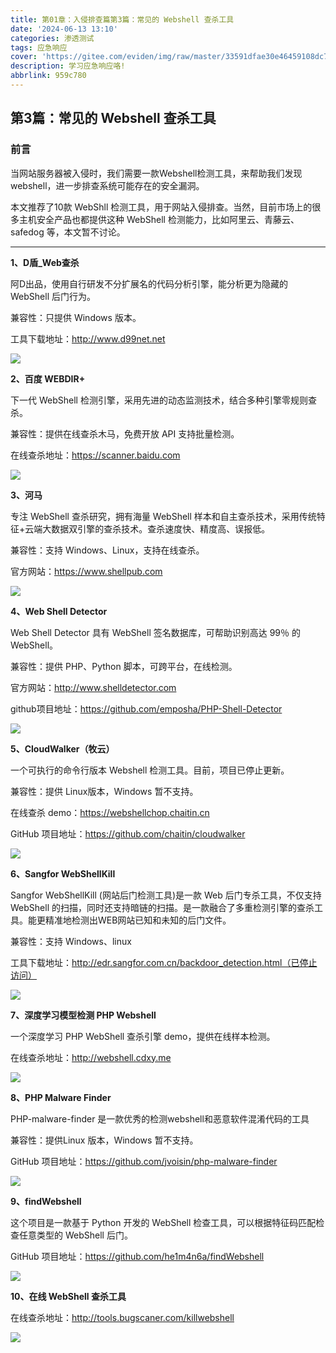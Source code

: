 ```yaml
---
title: 第01章：入侵排查篇第3篇：常见的 Webshell 查杀工具
date: '2024-06-13 13:10'
categories: 渗透测试
tags: 应急响应
cover: 'https://gitee.com/eviden/img/raw/master/33591dfae30e46459108dc785e1217a9.png'
description: 学习应急响应咯!
abbrlink: 959c780
---
```

                
## 第3篇：常见的 Webshell 查杀工具

### 前言

当网站服务器被入侵时，我们需要一款Webshell检测工具，来帮助我们发现webshell，进一步排查系统可能存在的安全漏洞。

本文推荐了10款 WebShll 检测工具，用于网站入侵排查。当然，目前市场上的很多主机安全产品也都提供这种 WebShell 检测能力，比如阿里云、青藤云、safedog 等，本文暂不讨论。

------

**1、D盾_Web查杀**

阿D出品，使用自行研发不分扩展名的代码分析引擎，能分析更为隐藏的 WebShell 后门行为。

兼容性：只提供 Windows 版本。

工具下载地址：http://www.d99net.net

![](https://gitee.com/eviden/img/raw/master/20200407-1.png)



**2、百度 WEBDIR+**

下一代 WebShell 检测引擎，采用先进的动态监测技术，结合多种引擎零规则查杀。

兼容性：提供在线查杀木马，免费开放 API 支持批量检测。

在线查杀地址：https://scanner.baidu.com

![](https://gitee.com/eviden/img/raw/master/20200407-2.png)



**3、河马**

专注 WebShell 查杀研究，拥有海量 WebShell 样本和自主查杀技术，采用传统特征+云端大数据双引擎的查杀技术。查杀速度快、精度高、误报低。

兼容性：支持 Windows、Linux，支持在线查杀。

官方网站：https://www.shellpub.com

![](./image/20200407-3.png)



**4、Web Shell Detector**

Web Shell Detector 具有 WebShell 签名数据库，可帮助识别高达 99％ 的 WebShell。

兼容性：提供 PHP、Python 脚本，可跨平台，在线检测。

官方网站：http://www.shelldetector.com

github项目地址：https://github.com/emposha/PHP-Shell-Detector

![](https://gitee.com/eviden/img/raw/master/20200407-4.png)



**5、CloudWalker（牧云）**

一个可执行的命令行版本 Webshell 检测工具。目前，项目已停止更新。

兼容性：提供 Linux版本，Windows 暂不支持。

在线查杀 demo：<https://webshellchop.chaitin.cn>

GitHub 项目地址：https://github.com/chaitin/cloudwalker

![](https://gitee.com/eviden/img/raw/master/20200407-5.png)



**6、Sangfor WebShellKill**

Sangfor WebShellKill (网站后门检测工具)是一款 Web 后门专杀工具，不仅支持 WebShell 的扫描，同时还支持暗链的扫描。是一款融合了多重检测引擎的查杀工具。能更精准地检测出WEB网站已知和未知的后门文件。

兼容性：支持 Windows、linux

工具下载地址：http://edr.sangfor.com.cn/backdoor_detection.html（已停止访问）

![](https://gitee.com/eviden/img/raw/master/20200407-6.png)



**7、深度学习模型检测 PHP Webshell**

一个深度学习 PHP WebShell 查杀引擎 demo，提供在线样本检测。

在线查杀地址：http://webshell.cdxy.me

![](https://gitee.com/eviden/img/raw/master/20200407-7.png)



**8、PHP Malware Finder**

PHP-malware-finder 是一款优秀的检测webshell和恶意软件混淆代码的工具

兼容性：提供Linux 版本，Windows 暂不支持。

GitHub 项目地址：https://github.com/jvoisin/php-malware-finder


![](./image/20200407-8.png)



**9、findWebshell**

这个项目是一款基于 Python 开发的 WebShell 检查工具，可以根据特征码匹配检查任意类型的 WebShell 后门。

GitHub 项目地址：<https://github.com/he1m4n6a/findWebshell>

![](https://gitee.com/eviden/img/raw/master/20200407-9.png)



**10、在线 WebShell 查杀工具**

在线查杀地址：http://tools.bugscaner.com/killwebshell

![](https://gitee.com/eviden/img/raw/master/20200407-10.png)


